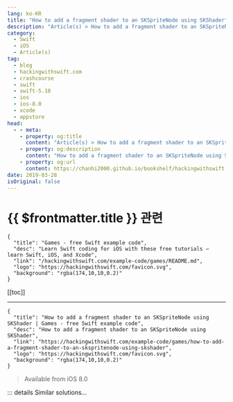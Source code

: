 ```yaml
---
lang: ko-KR
title: "How to add a fragment shader to an SKSpriteNode using SKShader"
description: "Article(s) > How to add a fragment shader to an SKSpriteNode using SKShader"
category:
  - Swift
  - iOS
  - Article(s)
tag: 
  - blog
  - hackingwithswift.com
  - crashcourse
  - swift
  - swift-5.10
  - ios
  - ios-8.0
  - xcode
  - appstore
head:
  - - meta:
    - property: og:title
      content: "Article(s) > How to add a fragment shader to an SKSpriteNode using SKShader"
    - property: og:description
      content: "How to add a fragment shader to an SKSpriteNode using SKShader"
    - property: og:url
      content: https://chanhi2000.github.io/bookshelf/hackingwithswift.com/example-code/games/how-to-add-a-fragment-shader-to-an-skspritenode-using-skshader.html
date: 2019-03-28
isOriginal: false
---
```


# {{ $frontmatter.title }} 관련

```component VPCard
{
  "title": "Games - free Swift example code",
  "desc": "Learn Swift coding for iOS with these free tutorials – learn Swift, iOS, and Xcode",
  "link": "/hackingwithswift.com/example-code/games/README.md",
  "logo": "https://hackingwithswift.com/favicon.svg",
  "background": "rgba(174,10,10,0.2)"
}
```

[[toc]]

---

```component VPCard
{
  "title": "How to add a fragment shader to an SKSpriteNode using SKShader | Games - free Swift example code",
  "desc": "How to add a fragment shader to an SKSpriteNode using SKShader",
  "link": "https://hackingwithswift.com/example-code/games/how-to-add-a-fragment-shader-to-an-skspritenode-using-skshader",
  "logo": "https://hackingwithswift.com/favicon.svg",
  "background": "rgba(174,10,10,0.2)"
}
```

> Available from iOS 8.0

<!-- TODO: 작성 -->

<!-- 
Fragment shaders let you adjust individual pixels inside sprites to create effects such as embossing, pixellation, and even water, and you can attach fragment shader to any `SKSpriteNode` just by setting its `shader` property.

First, you need a fragment shader. This should be a file in your bundle with the extension “fsh”, and should be written in GLSL – the OpenGL shading language. I’m not going to teach GLSL here, but I do want to give you an example. Here’s a commented example that causes all colors in a sprite to be inverted:

```swift
void main() {
    // find the current pixel color
    vec4 current_color = texture2D(u_texture, v_tex_coord);

    // if it's not transparent
    if (current_color.a > 0.0) {
        // subtract its current RGB values from 1 and use its current alpha; multiply by the node alpha so we can fade in or out
        gl_FragColor = vec4(1.0 - current_color.rgb, current_color.a) * current_color.a * v_color_mix.a;
    } else {
        // use the current (transparent) color
        gl_FragColor = current_color;
    }
}
```

Save that as “inverted.fsh” and put it in your bundle. When you want to assign that to a sprite node, just set its `shader` property like this:

```swift
yourSprite.shader = SKShader(filename: "inverted")
```

Shaders are compiled on the device at runtime, which means they always take advantage of all GPU features on the user’s device. However, it also means there will be a small performance hit while your shader is being compiled, so it’s a good idea to compile them ahead of time and keep a cache.

If you’d like to explore shaders more, I made a whole library of them called ShaderKit. All examples are extensively commented and free to use: <a href="https://github.com/twostraws/ShaderKit">https://github.com/twostraws/ShaderKit</a>.

-->

::: details Similar solutions…

<!--
/quick-start/swiftui/how-to-add-metal-shaders-to-swiftui-views-using-layer-effects">How to add Metal shaders to SwiftUI views using layer effects 
/example-code/games/how-to-add-physics-to-an-skspritenode">How to add physics to an SKSpriteNode 
/example-code/games/how-to-add-pixel-perfect-physics-to-an-skspritenode">How to add pixel-perfect physics to an SKSpriteNode 
/example-code/games/how-to-made-an-skspritenode-render-faster-using-blendmode">How to made an SKSpriteNode render faster using blendMode 
/example-code/games/how-to-color-an-skspritenode-using-colorblendfactor">How to color an SKSpriteNode using colorBlendFactor</a>
-->

